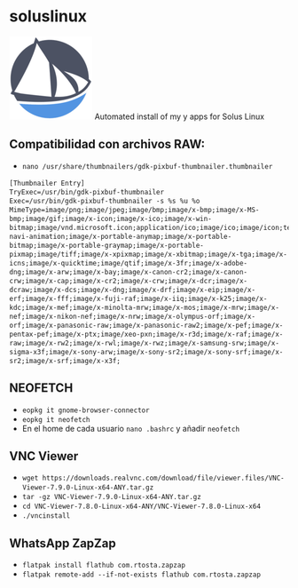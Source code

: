 # soluslinux
![logo](solus.png)
Automated install of my y apps for Solus Linux

## Compatibilidad con archivos RAW:
  - ```nano /usr/share/thumbnailers/gdk-pixbuf-thumbnailer.thumbnailer```
```
[Thumbnailer Entry]
TryExec=/usr/bin/gdk-pixbuf-thumbnailer
Exec=/usr/bin/gdk-pixbuf-thumbnailer -s %s %u %o
MimeType=image/png;image/jpeg;image/bmp;image/x-bmp;image/x-MS-bmp;image/gif;image/x-icon;image/x-ico;image/x-win-bitmap;image/vnd.microsoft.icon;application/ico;image/ico;image/icon;text/ico;application/x-navi-animation;image/x-portable-anymap;image/x-portable-bitmap;image/x-portable-graymap;image/x-portable-pixmap;image/tiff;image/x-xpixmap;image/x-xbitmap;image/x-tga;image/x-icns;image/x-quicktime;image/qtif;image/x-3fr;image/x-adobe-dng;image/x-arw;image/x-bay;image/x-canon-cr2;image/x-canon-crw;image/x-cap;image/x-cr2;image/x-crw;image/x-dcr;image/x-dcraw;image/x-dcs;image/x-dng;image/x-drf;image/x-eip;image/x-erf;image/x-fff;image/x-fuji-raf;image/x-iiq;image/x-k25;image/x-kdc;image/x-mef;image/x-minolta-mrw;image/x-mos;image/x-mrw;image/x-nef;image/x-nikon-nef;image/x-nrw;image/x-olympus-orf;image/x-orf;image/x-panasonic-raw;image/x-panasonic-raw2;image/x-pef;image/x-pentax-pef;image/x-ptx;image/xeo-pxn;image/x-r3d;image/x-raf;image/x-raw;image/x-rw2;image/x-rwl;image/x-rwz;image/x-samsung-srw;image/x-sigma-x3f;image/x-sony-arw;image/x-sony-sr2;image/x-sony-srf;image/x-sr2;image/x-srf;image/x-x3f;
```
## NEOFETCH
  - ```eopkg it gnome-browser-connector```
  - ```eopkg it neofetch```
  - En el home de cada usuario ```nano .bashrc``` y añadir ```neofetch```

## VNC Viewer
  - ```wget https://downloads.realvnc.com/download/file/viewer.files/VNC-Viewer-7.9.0-Linux-x64-ANY.tar.gz```
  - ```tar -gz VNC-Viewer-7.9.0-Linux-x64-ANY.tar.gz```
  - ```cd VNC-Viewer-7.8.0-Linux-x64-ANY/VNC-Viewer-7.8.0-Linux-x64```
  - ```./vncinstall```

## WhatsApp ZapZap
  - ```flatpak install flathub com.rtosta.zapzap```
  - ```flatpak remote-add --if-not-exists flathub com.rtosta.zapzap```
